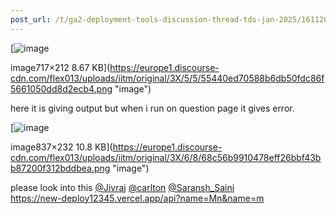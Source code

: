 ```yaml
---
post_url: /t/ga2-deployment-tools-discussion-thread-tds-jan-2025/161120/150
---
```

[![image](https://europe1.discourse-cdn.com/flex013/uploads/iitm/original/3X/5/5/55440ed70588b6db50fdc86f5661050dd8d2ecb4.png)

image717×212 8.67 KB](https://europe1.discourse-cdn.com/flex013/uploads/iitm/original/3X/5/5/55440ed70588b6db50fdc86f5661050dd8d2ecb4.png "image")

  
here it is giving output but when i run on question page it gives error.  

[![image](https://europe1.discourse-cdn.com/flex013/uploads/iitm/original/3X/6/8/68c56b9910478eff26bbf43bb87200f312bddbea.png)

image837×232 10.8 KB](https://europe1.discourse-cdn.com/flex013/uploads/iitm/original/3X/6/8/68c56b9910478eff26bbf43bb87200f312bddbea.png "image")

  
please look into this [@Jivraj](/u/jivraj) [@carlton](/u/carlton) [@Saransh\_Saini](/u/saransh_saini)  
<https://new-deploy12345.vercel.app/api?name=Mn&name=m>